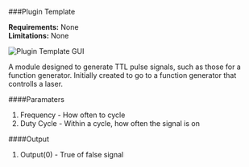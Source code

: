 ###Plugin Template

**Requirements:** None  
**Limitations:** None  

![Plugin Template GUI](plugin-template.png)

<!--start-->
A module designed to generate TTL pulse signals, such as those for a function generator. Initially created to go to a function generator that controlls a laser.
<!--end-->

####Paramaters
1. Frequency - How often to cycle
2. Duty Cycle - Within a cycle, how often the signal is on

####Output
1. Output(0) - True of false signal
